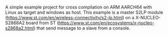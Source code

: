 A simple example project for cross compilation on ARM AARCH64 with Linux as target and windows as host. 
This example is a master S2LP module (https://www.st.com/en/wireless-connectivity/s2-lp.html) on a X-NUCLEO-S2868A2 board from ST (https://www.st.com/en/ecosystems/x-nucleo-s2868a2.html) that send message to a slave
from a console.
